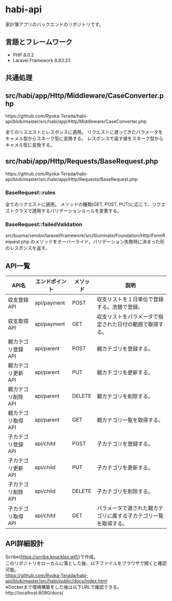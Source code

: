 # habi-api
家計簿アプリのバックエンドのリポジトリです。

## 言語とフレームワーク
- PHP 8.0.2
- Laravel Framework 8.83.23

## 共通処理

<h2>src/habi/app/Http/Middleware/CaseConverter.php</h2>
https://github.com/Ryoka-Terada/habi-api/blob/master/src/habi/app/Http/Middleware/CaseConverter.php<br />
<p>
全てのリスエストとレスポンスに適用。	
リクエストに渡ってきたパラメータをキャメル型からスネーク型に変換する。	
レスポンスで返す値をスネーク型からキャメル型に変換する。	
</p>
		
<h2>src/habi/app/Http/Requests/BaseRequest.php</h2>
https://github.com/Ryoka-Terada/habi-api/blob/master/src/habi/app/Http/Requests/BaseRequest.php<br />
<div>
	<h3>BaseRequest::rules</h3>
	<p>
    全てのリクエストに適用。
		メソッドの種類(GET, POST, PUT)に応じて、リクエストクラスで適用するバリデーションルールを変更する。
  </p>
	<h3>BaseRequest::failedValidation</h3>
  <p>
		src/busma/vendor/laravel/framework/src/Illuminate/Foundation/Http/FormRequest.php
		のメソッドをオーバーライド。バリデーション失敗時に決まった形のレスポンスを返す。
  </p>
</div>


## API一覧

|  API名  |  エンドポイント  | メソッド | 説明 |
| ---- | ---- | ---- | ---- |
|  収支登録API  |  api/payment  |  POST  |  収支リストを１日単位で登録する。洗替で登録。  |
|  収支取得API  |  api/payment  |  GET  |  収支リストをパラメータで指定された日付の範囲で取得する。  |
|  親カテゴリ登録API  |  api/parent  |  POST  |  親カテゴリを登録する。  |
|  親カテゴリ更新API  |  api/parent  |  PUT  |  親カテゴリを更新する。  |
|  親カテゴリ削除API  |  api/parent  |  DELETE  |  親カテゴリを削除する。  |
|  親カテゴリ取得API  |  api/parent  |  GET  |  親カテゴリ一覧を取得する。  |
|  子カテゴリ登録API  |  api/child  |  POST  |  子カテゴリを登録する。  |
|  子カテゴリ更新API  |  api/child  |  PUT  |  子カテゴリを更新する。  |
|  子カテゴリ削除API  |  api/child  |  DELETE  |  子カテゴリを削除する。  |
|  子カテゴリ取得API  |  api/child  |  GET  |  パラメータで渡された親カテゴリに属する子カテゴリ一覧を取得する。  |

## API詳細設計

Scribe(https://scribe.knuckles.wtf/)で作成。<br />
このリポジトリをローカルに落とした後、以下ファイルをブラウザで開くと確認可能。<br />
https://github.com/Ryoka-Terada/habi-api/blob/master/src/habi/public/docs/index.html<br />
※Dockerまで環境構築をした後は以下URLで確認できる。<br />
http://localhost:8080/docs/

